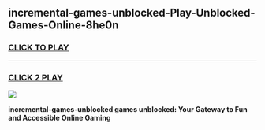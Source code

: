 
## incremental-games-unblocked-Play-Unblocked-Games-Online-8he0n
<h3>
<a href="https://premium76.site?title=incremental-games-unblocked&ref=25A">CLICK TO PLAY</a></h3>
<hr>

<h3>
<a href="https://premium76.site?title=incremental-games-unblocked&ref=25A">CLICK 2 PLAY</a>
  
</h3>

<a href="https://premium76.site?title=incremental-games-unblocked&ref=25A"><img src="https://clearcache.store/games.png"></a>


**incremental-games-unblocked games unblocked: Your Gateway to Fun and Accessible Online Gaming**
